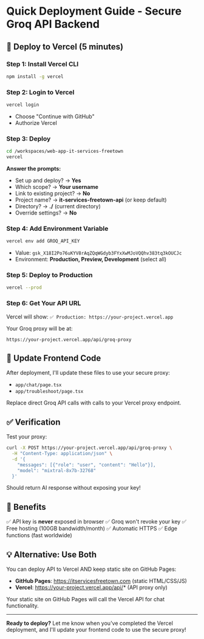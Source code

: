 # Quick Deployment Guide - Secure Groq API Backend

## 🚀 Deploy to Vercel (5 minutes)

### Step 1: Install Vercel CLI
```bash
npm install -g vercel
```

### Step 2: Login to Vercel
```bash
vercel login
```
- Choose "Continue with GitHub"
- Authorize Vercel

### Step 3: Deploy
```bash
cd /workspaces/web-app-it-services-freetown
vercel
```

**Answer the prompts:**
- Set up and deploy? → **Yes**
- Which scope? → **Your username**
- Link to existing project? → **No**
- Project name? → **it-services-freetown-api** (or keep default)
- Directory? → **./** (current directory)
- Override settings? → **No**

### Step 4: Add Environment Variable
```bash
vercel env add GROQ_API_KEY
```
- Value: `gsk_X18I2Po76uKYV8rAqZQqWGdyb3FYxXwMJoVQQhv383tq3kOUCJc`
- Environment: **Production, Preview, Development** (select all)

### Step 5: Deploy to Production
```bash
vercel --prod
```

### Step 6: Get Your API URL
Vercel will show: `✅ Production: https://your-project.vercel.app`

Your Groq proxy will be at:
```
https://your-project.vercel.app/api/groq-proxy
```

## 📝 Update Frontend Code

After deployment, I'll update these files to use your secure proxy:
- `app/chat/page.tsx`
- `app/troubleshoot/page.tsx`

Replace direct Groq API calls with calls to your Vercel proxy endpoint.

## ✅ Verification

Test your proxy:
```bash
curl -X POST https://your-project.vercel.app/api/groq-proxy \
  -H "Content-Type: application/json" \
  -d '{
    "messages": [{"role": "user", "content": "Hello"}],
    "model": "mixtral-8x7b-32768"
  }'
```

Should return AI response without exposing your key!

## 🎯 Benefits

✅ API key is **never** exposed in browser
✅ Groq won't revoke your key
✅ Free hosting (100GB bandwidth/month)
✅ Automatic HTTPS
✅ Edge functions (fast worldwide)

## 💡 Alternative: Use Both

You can deploy API to Vercel AND keep static site on GitHub Pages:

- **GitHub Pages**: https://itservicesfreetown.com (static HTML/CSS/JS)
- **Vercel**: https://your-project.vercel.app/api/* (API proxy only)

Your static site on GitHub Pages will call the Vercel API for chat functionality.

---

**Ready to deploy?** Let me know when you've completed the Vercel deployment, and I'll update your frontend code to use the secure proxy!

